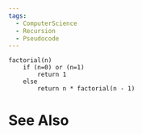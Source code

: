 ```yaml
---
tags:
  - ComputerScience
  - Recursion
  - Pseudocode
---
```

```
factorial(n)
    if (n=0) or (n=1)
        return 1
    else
        return n * factorial(n - 1)
```


# See Also
